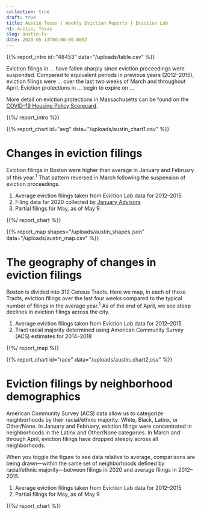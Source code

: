 ```yaml
---
collection: true
draft: true
title: Austin Texas | Weekly Eviction Reports | Eviction Lab
h1: Austin, Texas
slug: austin-tx
date: 2020-05-13T00:00:00.000Z
---
```


{{% report_intro id="48453" data="/uploads/table.csv" %}}



Eviction filings in ... have fallen sharply since eviction proceedings were suspended. Compared to equivalent periods in previous years (2012–2015), eviction filings were ... over the last two weeks of March and throughout April. Eviction protections in ... begin to expire on ...

More detail on eviction protections in Massachusetts can be found on the [COVID-19 Housing Policy Scorecard](https://evictionlab.org/covid-policy-scorecard/tx/).



{{%/ report_intro %}}



{{% report_chart id="avg" data="/uploads/austin_chart1.csv" %}}



# Changes in eviction filings

Eviction filings in Boston were higher than average in January and February of this year.<sup>1</sup> That pattern reversed in March following the suspension of eviction proceedings.

1. Average eviction filings taken from Eviction Lab data for 2012–2015
2. Filing data for 2020 collected by [January Advisors](https://www.januaryadvisors.com/)
3. Partial filings for May, as of May 9



{{%/ report_chart %}}



{{% report_map shapes="/uploads/austin_shapes.json" data="/uploads/austin_map.csv" %}}



# The geography of changes in eviction filings

Boston is divided into 312 Census Tracts. Here we map, in each of those Tracts, eviction filings over the last four weeks compared to the typical number of filings in the average year.<sup>1</sup> As of the end of April, we see steep declines in eviction filings across the city.

1. Average eviction filings taken from Eviction Lab data for 2012–2015
2. Tract racial majority determined using American Community Survey (ACS) estimates for 2014–2018



{{%/ report_map %}}



{{% report_chart id="race" data="/uploads/austin_chart2.csv" %}}



# Eviction filings by neighborhood demographics

American Community Survey (ACS) data allow us to categorize neighborhoods by their racial/ethnic majority: White, Black, Latinx, or Other/None. In January and February, eviction filings were concentrated in neighborhoods in the Latinx and Other/None categories. In March and through April, eviction filings have dropped steeply across all neighborhoods.

When you toggle the figure to see data relative to average, comparisons are being drawn—within the same set of neighborhoods defined by racial/ethnic majority—between filings in 2020 and average filings in 2012–2015.

1. Average eviction filings taken from Eviction Lab data for 2012–2015
2. Partial filings for May, as of May 9



{{%/ report_chart %}}